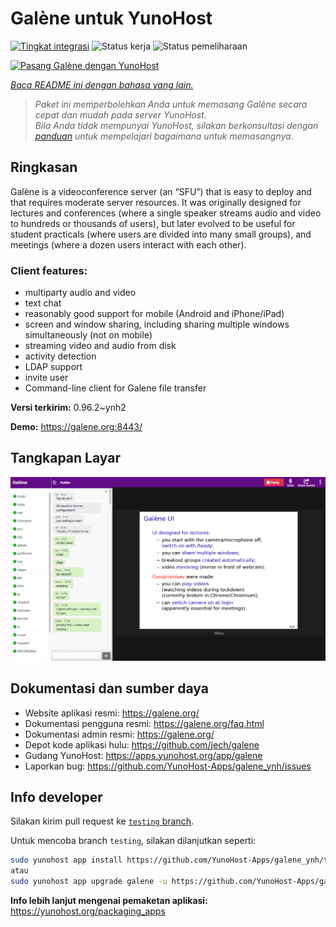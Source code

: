 <!--
N.B.: README ini dibuat secara otomatis oleh <https://github.com/YunoHost/apps/tree/master/tools/readme_generator>
Ini TIDAK boleh diedit dengan tangan.
-->

# Galène untuk YunoHost

[![Tingkat integrasi](https://apps.yunohost.org/badge/integration/galene)](https://ci-apps.yunohost.org/ci/apps/galene/)
![Status kerja](https://apps.yunohost.org/badge/state/galene)
![Status pemeliharaan](https://apps.yunohost.org/badge/maintained/galene)

[![Pasang Galène dengan YunoHost](https://install-app.yunohost.org/install-with-yunohost.svg)](https://install-app.yunohost.org/?app=galene)

*[Baca README ini dengan bahasa yang lain.](./ALL_README.md)*

> *Paket ini memperbolehkan Anda untuk memasang Galène secara cepat dan mudah pada server YunoHost.*  
> *Bila Anda tidak mempunyai YunoHost, silakan berkonsultasi dengan [panduan](https://yunohost.org/install) untuk mempelajari bagaimana untuk memasangnya.*

## Ringkasan

Galène is a videoconference server (an “SFU”) that is easy to deploy and that requires moderate server resources. It was originally designed for lectures and conferences (where a single speaker streams audio and video to hundreds or thousands of users), but later evolved to be useful for student practicals (where users are divided into many small groups), and meetings (where a dozen users interact with each other).

### Client features:

- multiparty audio and video
- text chat
- reasonably good support for mobile (Android and iPhone/iPad)
- screen and window sharing, including sharing multiple windows simultaneously (not on mobile)
- streaming video and audio from disk
- activity detection
- LDAP support
- invite user
- Command-line client for Galene file transfer


**Versi terkirim:** 0.96.2~ynh2

**Demo:** <https://galene.org:8443/>

## Tangkapan Layar

![Tangkapan Layar pada Galène](./doc/screenshots/screenshot.png)

## Dokumentasi dan sumber daya

- Website aplikasi resmi: <https://galene.org/>
- Dokumentasi pengguna resmi: <https://galene.org/faq.html>
- Dokumentasi admin resmi: <https://galene.org/>
- Depot kode aplikasi hulu: <https://github.com/jech/galene>
- Gudang YunoHost: <https://apps.yunohost.org/app/galene>
- Laporkan bug: <https://github.com/YunoHost-Apps/galene_ynh/issues>

## Info developer

Silakan kirim pull request ke [`testing` branch](https://github.com/YunoHost-Apps/galene_ynh/tree/testing).

Untuk mencoba branch `testing`, silakan dilanjutkan seperti:

```bash
sudo yunohost app install https://github.com/YunoHost-Apps/galene_ynh/tree/testing --debug
atau
sudo yunohost app upgrade galene -u https://github.com/YunoHost-Apps/galene_ynh/tree/testing --debug
```

**Info lebih lanjut mengenai pemaketan aplikasi:** <https://yunohost.org/packaging_apps>
